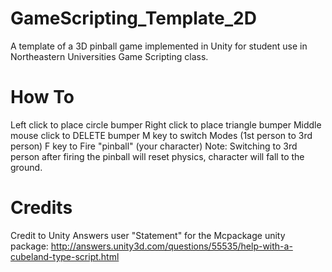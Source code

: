 GameScripting_Template_2D
=========================

A template of a 3D pinball game implemented in Unity for student use in Northeastern Universities Game Scripting class.

How To
=========================

Left click to place circle bumper
Right click to place triangle bumper
Middle mouse click to DELETE bumper
M key to switch Modes (1st person to 3rd person)
F key to Fire "pinball" (your character)
Note: Switching to 3rd person after firing the pinball will reset physics, character will fall to the ground.

Credits
=========================
Credit to Unity Answers user "Statement" for the Mcpackage unity package:
http://answers.unity3d.com/questions/55535/help-with-a-cubeland-type-script.html
